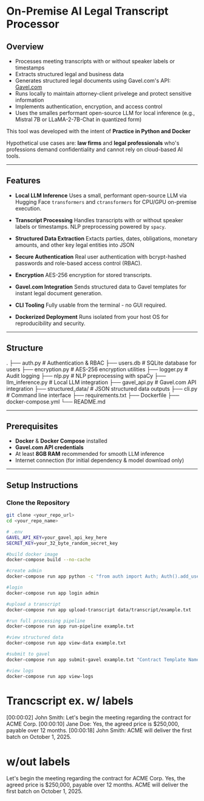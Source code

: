 # On-Premise AI Legal Transcript Processor

## Overview
- Processes meeting transcripts with or without speaker labels or timestamps
- Extracts structured legal and business data
- Generates structured legal documents using Gavel.com's API: [Gavel.com](https://www.gavel.io)
- Runs locally to maintain attorney-client privelege and protect sensitive information
- Implements authentication, encryption, and access control
- Uses the smalles performant open-source LLM for local inference (e.g., Mistral 7B or LLaMA-2-7B-Chat in quantized form)

This tool was developed with the intent of **Practice in Python and Docker**

Hypothetical use cases are: **law firms** and **legal professionals** who's professions demand confidentiality and cannot rely on cloud-based AI tools.

---

## Features
- **Local LLM Inference**
 Uses a small, performant open-source LLM via Hugging Face `transformers` and   `ctransformers` for CPU/GPU on-premise execution.

- **Transcript Processing**
 Handles transcripts with or without speaker labels or timestamps. NLP preprocessing powered by `spacy`.

- **Structured Data Extraction**
 Extacts parties, dates, obligations, monetary amounts, and other key legal entities into JSON

- **Secure Authentication**
 Real user authentication with bcrypt-hashed passwords and role-based access control (RBAC).

- **Encryption**
 AES-256 encryption for stored transcripts.

- **Gavel.com Integration**
 Sends structured data to Gavel templates for instant legal document generation.

- **CLI Tooling**
 Fully usable from the terminal - no GUI required.

- **Dockerized Deployment**
 Runs isolated from your host OS for reproducibility and security.

---

## Structure

.
├── auth.py # Authentication & RBAC
├── users.db # SQLite database for users
├── encryption.py # AES-256 encryption utilities
├── logger.py # Audit logging
├── nlp.py # NLP preprocessing with spaCy
├── llm_inference.py # Local LLM integration
├── gavel_api.py # Gavel.com API integration
├── structured_data/ # JSON structured data outputs
├── cli.py # Command line interface
├── requirements.txt
├── Dockerfile
├── docker-compose.yml
└── README.md

---

## Prerequisites
- **Docker** & **Docker Compose** installed
- **Gavel.com API credentials**
- At least **8GB RAM** recommended for smooth LLM inference
- Internet connection (for initial dependency & model download only)

---

## Setup Instructions

### Clone the Repository
```bash
git clone <your_repo_url>
cd <your_repo_name>

# .env
GAVEL_API_KEY=your_gavel_api_key_here
SECRET_KEY=your_32_byte_random_secret_key

#build docker image
docker-compose build --no-cache

#create admin 
docker-compose run app python -c "from auth import Auth; Auth().add_user('admin', 'YourPassword123', 'admin')"

#login
docker-compose run app login admin

#upload a transcript
docker-compose run app upload-transcript data/transcript/example.txt

#run full processing pipeline
docker-compose run app run-pipeline example.txt

#view structured data
docker-compose run app view-data example.txt

#submit to gavel
docker-compose run app submit-gavel example.txt "Contract Template Name"

#view logs
docker-compose run app view-logs
```

# Trancscript ex. w/ labels
[00:00:02] John Smith: Let's begin the meeting regarding the contract for ACME Corp.
[00:00:10] Jane Doe: Yes, the agreed price is $250,000, payable over 12 months.
[00:00:18] John Smith: ACME will deliver the first batch on October 1, 2025.

# w/out labels
Let's begin the meeting regarding the contract for ACME Corp.
Yes, the agreed price is $250,000, payable over 12 months.
ACME will deliver the first batch on October 1, 2025.
